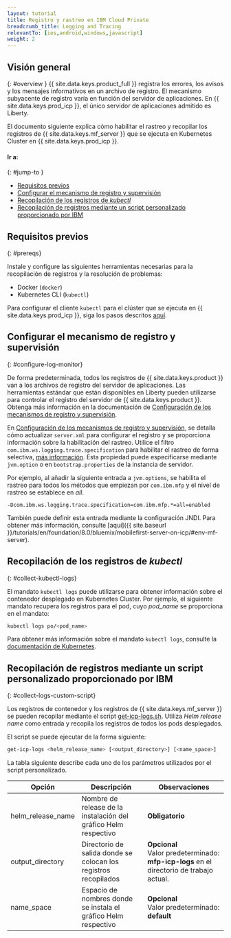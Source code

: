```yaml
---
layout: tutorial
title: Registro y rastreo en IBM Cloud Private
breadcrumb_title: Logging and Tracing
relevantTo: [ios,android,windows,javascript]
weight: 2
---
```

<!-- NLS_CHARSET=UTF-8 -->
## Visión general
{: #overview }
{{ site.data.keys.product_full }} registra los errores, los avisos y los mensajes informativos en un archivo de registro. El mecanismo subyacente de registro varía en función del servidor de aplicaciones. En {{ site.data.keys.prod_icp }}, el único servidor de aplicaciones admitido es Liberty.

El documento siguiente explica cómo habilitar el rastreo y recopilar los registros de {{ site.data.keys.mf_server }} que se ejecuta en Kubernetes Cluster en {{ site.data.keys.prod_icp }}.


#### Ir a:
{: #jump-to }
* [Requisitos previos](#prereqs)
* [Configurar el mecanismo de registro y supervisión](#configure-log-monitor)
* [Recopilación de los registros de *kubectl*](#collect-kubectl-logs)
* [Recopilación de registros mediante un script personalizado proporcionado por IBM](#collect-logs-custom-script)


## Requisitos previos
{: #prereqs}

Instale y configure las siguientes herramientas necesarias para la recopilación de registros y la resolución de problemas:
* Docker (`docker`)
* Kubernetes CLI (`kubectl`)

Para configurar el cliente `kubectl` para el clúster que se ejecuta en {{ site.data.keys.prod_icp }}, siga los pasos descritos [aquí](https://www.ibm.com/support/knowledgecenter/en/SSBS6K_2.1.0/manage_cluster/cfc_cli.html).


## Configurar el mecanismo de registro y supervisión
{: #configure-log-monitor}

De forma predeterminada, todos los registros de {{ site.data.keys.product }} van a los archivos de registro del servidor de aplicaciones. Las herramientas estándar que están disponibles en Liberty pueden utilizarse para controlar el registro del servidor de {{ site.data.keys.product }}. Obtenga más información en la documentación de [Configuración de los mecanismos de registro y supervisión](https://www.ibm.com/support/knowledgecenter/en/SSHS8R_8.0.0/com.ibm.worklight.installconfig.doc/admin/r_logging_and_monitoring_mechanisms.html).

En [Configuración de los mecanismos de registro y supervisión](https://www.ibm.com/support/knowledgecenter/en/SSHS8R_8.0.0/com.ibm.worklight.installconfig.doc/admin/r_logging_and_monitoring_mechanisms.html), se detalla cómo actualizar `server.xml` para configurar el registro y se proporciona información sobre la habilitación del rastreo. Utilice el filtro `com.ibm.ws.logging.trace.specification` para habilitar el rastreo de forma selectiva, [más información](https://www.ibm.com/support/knowledgecenter/en/SSEQTP_8.5.5/com.ibm.websphere.wlp.doc/ae/rwlp_logging.html). Esta propiedad puede especificarse mediante `jvm.option` o en `bootstrap.properties` de la instancia de servidor.

Por ejemplo, al añadir la siguiente entrada a `jvm.options`, se habilita el rastreo para todos los métodos que empiezan por `com.ibm.mfp` y el nivel de rastreo se establece en *all*.
```
-Dcom.ibm.ws.logging.trace.specification=com.ibm.mfp.*=all=enabled
```
 También puede definir esta entrada mediante la configuración JNDI. Para obtener más información, consulte [aquí]({{ site.baseurl }}/tutorials/en/foundation/8.0/bluemix/mobilefirst-server-on-icp/#env-mf-server).


## Recopilación de los registros de *kubectl*
{: #collect-kubectl-logs}

El mandato `kubectl logs` puede utilizarse para obtener información sobre el contenedor desplegado en Kubernetes Cluster. Por ejemplo, el siguiente mandato recupera los registros para el pod, cuyo *pod_name* se proporciona en el mandato:

```bash
kubectl logs po/<pod_name>
```
Para obtener más información sobre el mandato `kubectl logs`, consulte la [documentación de Kubernetes](https://kubernetes-v1-4.github.io/docs/user-guide/kubectl/kubectl_logs/).

## Recopilación de registros mediante un script personalizado proporcionado por IBM
{: #collect-logs-custom-script}

Los registros de contenedor y los registros de {{ site.data.keys.mf_server }} se pueden recopilar mediante el script [get-icp-logs.sh](get-icp-logs.sh). Utiliza *Helm release name* como entrada y recopila los registros de todos los pods desplegados.

El script se puede ejecutar de la forma siguiente:
```bash
get-icp-logs <helm_release_name> [<output_directory>] [<name_space>]
```
La tabla siguiente describe cada uno de los parámetros utilizados por el script personalizado.

| Opción | Descripción | Observaciones |
|--------|-------------|---------|
| helm_release_name | Nombre de release de la instalación del gráfico Helm respectivo | **Obligatorio** |
| output_directory | Directorio de salida donde se colocan los registros recopilados | **Opcional**<br/>Valor predeterminado: **mfp-icp-logs** en el directorio de trabajo actual. |
| name_space | Espacio de nombres donde se instala el gráfico Helm respectivo | **Opcional**<br/>Valor predeterminado: **default** |
